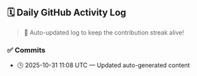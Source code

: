 ## 🗓️ Daily GitHub Activity Log

> 🤖 Auto-updated log to keep the contribution streak alive!

### ✅ Commits

- 🕒 2025-10-31 11:08 UTC — Updated auto-generated content

